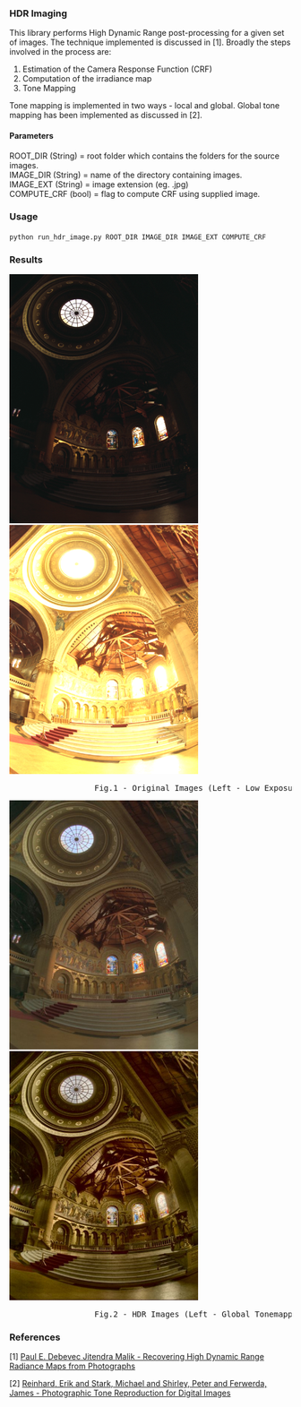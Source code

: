 ### HDR Imaging

This library performs High Dynamic Range post-processing for a given set of images. The technique implemented is discussed in [1]. Broadly the steps involved in the process are:
1. Estimation of the Camera Response Function (CRF)
2. Computation of the irradiance map
3. Tone Mapping

Tone mapping is implemented in two ways - local and global. Global tone mapping has been implemented as discussed in [2].

#### Parameters

ROOT_DIR (String) = root folder which contains the folders for the source images.  
IMAGE_DIR (String) = name of the directory containing images.  
IMAGE_EXT (String) = image extension (eg. .jpg)  
COMPUTE_CRF (bool) = flag to compute CRF using supplied image.  

### Usage

`python run_hdr_image.py ROOT_DIR IMAGE_DIR IMAGE_EXT COMPUTE_CRF`

### Results

<img src="/images/1_4.png" alt="Original Image (Low Exposure)" width="337" height="445">     <img src="/images/32_1.png" alt="Original Image (Low Exposure)" width="337" height="445">
<pre>
                  Fig.1 - Original Images (Left - Low Exposure Image, Right - High Exposure Image) </pre>

<img src="/images/0_Calib_Chapel_CRF0.jpg" alt="Global Tonemapped HDR Image" width="337" height="445">     <img src="/images/0_Calib_Chapel_local_CRF0.jpg" alt="Local Tonemapped HDR Image" width="337" height="445">

<pre>
                  Fig.2 - HDR Images (Left - Global Tonemapping, Right - Local Tonemapping) </pre>

### References

[1] [Paul E. Debevec Jitendra Malik - Recovering High Dynamic Range Radiance Maps from Photographs](http://www.pauldebevec.com/Research/HDR/debevec-siggraph97.pdf)

[2] [Reinhard, Erik and Stark, Michael and Shirley, Peter and Ferwerda, James - Photographic Tone Reproduction for Digital Images](http://www.cmap.polytechnique.fr/~peyre/cours/x2005signal/hdr_photographic.pdf)
